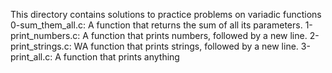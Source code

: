 This directory contains solutions to practice problems on variadic functions
0-sum_them_all.c: A function that returns the sum of all its parameters.
1-print_numbers.c: A function that prints numbers, followed by a new line.
2-print_strings.c: WA function that prints strings, followed by a new line.
3-print_all.c: A function that prints anything

